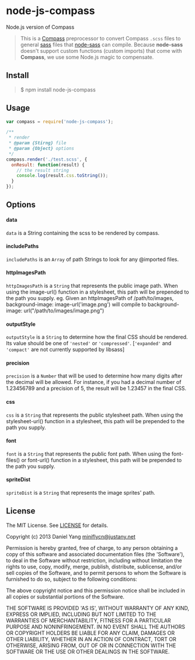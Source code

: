 node-js-compass
===============

Node.js version of Compass

> This is a [Compass](https://github.com/Compass/compass) preprocessor to
convert Compass `.scss` files to general [sass](https://github.com/sass/sass)
files that [node-sass](https://github.com/sass/node-sass) can compile. Because
**node-sass** doesn't support custom functions (custom imports) that come with
**Compass**, we use some Node.js magic to compensate.

Install
-------

> $ npm install node-js-compass

Usage
-----

```javascript
var compass = require('node-js-compass');

/**
 * render
 * @param {Stirng} file
 * @param {Object} options
 */
compass.render('./test.scss', {
  onResult: function(result) {
    // the result string
    console.log(result.css.toString());
  }
});
```

Options
-------

#### data

`data` is a String containing the scss to be rendered by compass.

#### includePaths

`includePaths` is an `Array` of path Strings to look for any @imported files.

#### httpImagesPath

`httpImagesPath` is a `String` that represents the public image path. When using the image-url() function in a stylesheet, this path will be prepended to the path you supply. eg. Given an httpImagesPath of /path/to/images, background-image: image-url('image.png') will compile to background-image: url("/path/to/images/image.png")

#### outputStyle

`outputStyle` is a `String` to determine how the final CSS should be rendered. Its value should be one of `'nested'` or `'compressed'`. [`'expanded'` and `'compact'` are not currently supported by libsass]

#### precision
`precision` is a `Number` that will be used to determine how many digits after the decimal will be allowed. For instance, if you had a decimal number of 1.23456789 and a precision of 5, the result will be 1.23457 in the final CSS.

#### css

`css` is a `String` that represents the public stylesheet path. When using the stylesheet-url() function in a stylesheet, this path will be prepended to the path you supply.

#### font

`font` is a `String` that represents the public font path. When using the font-files() or font-url() function in a stylesheet, this path will be prepended to the path you supply.

#### spriteDist

`spriteDist` is a `String` that represents the image sprites' path.

License
---------

The MIT License. See [LICENSE](LICENSE) for details.

Copyright (c) 2013 Daniel Yang <miniflycn@justany.net>

Permission is hereby granted, free of charge, to any person obtaining a copy of this software and associated documentation files (the 'Software'), to deal in the Software without restriction, including without limitation the rights to use, copy, modify, merge, publish, distribute, sublicense, and/or sell copies of the Software, and to permit persons to whom the Software is furnished to do so, subject to the following conditions:

The above copyright notice and this permission notice shall be included in all copies or substantial portions of the Software.

THE SOFTWARE IS PROVIDED 'AS IS', WITHOUT WARRANTY OF ANY KIND, EXPRESS OR IMPLIED, INCLUDING BUT NOT LIMITED TO THE WARRANTIES OF MERCHANTABILITY, FITNESS FOR A PARTICULAR PURPOSE AND NONINFRINGEMENT. IN NO EVENT SHALL THE AUTHORS OR COPYRIGHT HOLDERS BE LIABLE FOR ANY CLAIM, DAMAGES OR OTHER LIABILITY, WHETHER IN AN ACTION OF CONTRACT, TORT OR OTHERWISE, ARISING FROM, OUT OF OR IN CONNECTION WITH THE SOFTWARE OR THE USE OR OTHER DEALINGS IN THE SOFTWARE.
